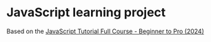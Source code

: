 # JavaScript learning project

Based on the [JavaScript Tutorial Full Course - Beginner to Pro (2024)](https://youtu.be/EerdGm-ehJQ?si=0mQ0CMaHfAhmSLcB) 
